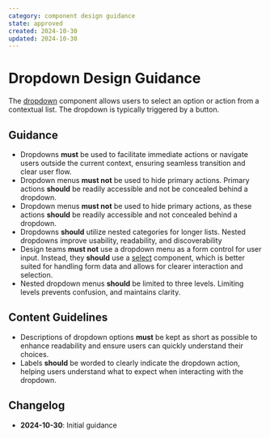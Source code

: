 ```yaml
---
category: component design guidance
state: approved
created: 2024-10-30
updated: 2024-10-30
---
```


# Dropdown Design Guidance

The [dropdown](https://clarity.design/documentation/dropdown) component allows users to select an option or action from a contextual list. The dropdown is typically triggered by a button.

## Guidance

- Dropdowns **must** be used to facilitate immediate actions or navigate users outside the current context, ensuring seamless transition and clear user flow.
- Dropdown menus **must not** be used to hide primary actions. Primary actions **should** be readily accessible and not be concealed behind a dropdown.
- Dropdown menus **must not** be used to hide primary actions, as these actions **should** be readily accessible and not concealed behind a dropdown.
- Dropdowns **should** utilize nested categories for longer lists. Nested dropdowns improve usability, readability, and discoverability
- Design teams **must not** use a dropdown menu as a form control for user input. Instead, they **should** use a [select](https://clarity.design/documentation/select) component, which is better suited for handling form data and allows for clearer interaction and selection.
- Nested dropdown menus **should** be limited to three levels. Limiting levels prevents confusion, and maintains clarity.

## Content Guidelines

- Descriptions of dropdown options **must** be kept as short as possible to enhance readability and ensure users can quickly understand their choices.
- Labels **should** be worded to clearly indicate the dropdown action, helping users understand what to expect when interacting with the dropdown.

## Changelog

- **2024-10-30**: Initial guidance
